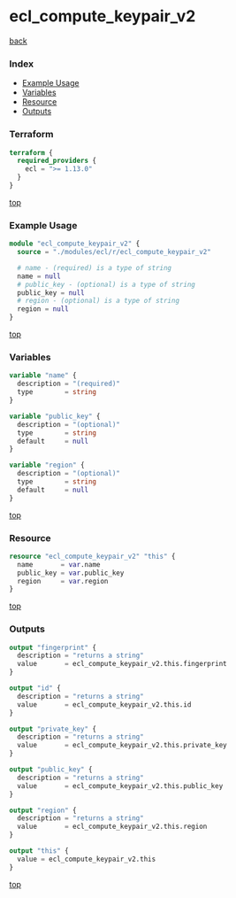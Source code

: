 # ecl_compute_keypair_v2

[back](../ecl.md)

### Index

- [Example Usage](#example-usage)
- [Variables](#variables)
- [Resource](#resource)
- [Outputs](#outputs)

### Terraform

```terraform
terraform {
  required_providers {
    ecl = ">= 1.13.0"
  }
}
```

[top](#index)

### Example Usage

```terraform
module "ecl_compute_keypair_v2" {
  source = "./modules/ecl/r/ecl_compute_keypair_v2"

  # name - (required) is a type of string
  name = null
  # public_key - (optional) is a type of string
  public_key = null
  # region - (optional) is a type of string
  region = null
}
```

[top](#index)

### Variables

```terraform
variable "name" {
  description = "(required)"
  type        = string
}

variable "public_key" {
  description = "(optional)"
  type        = string
  default     = null
}

variable "region" {
  description = "(optional)"
  type        = string
  default     = null
}
```

[top](#index)

### Resource

```terraform
resource "ecl_compute_keypair_v2" "this" {
  name       = var.name
  public_key = var.public_key
  region     = var.region
}
```

[top](#index)

### Outputs

```terraform
output "fingerprint" {
  description = "returns a string"
  value       = ecl_compute_keypair_v2.this.fingerprint
}

output "id" {
  description = "returns a string"
  value       = ecl_compute_keypair_v2.this.id
}

output "private_key" {
  description = "returns a string"
  value       = ecl_compute_keypair_v2.this.private_key
}

output "public_key" {
  description = "returns a string"
  value       = ecl_compute_keypair_v2.this.public_key
}

output "region" {
  description = "returns a string"
  value       = ecl_compute_keypair_v2.this.region
}

output "this" {
  value = ecl_compute_keypair_v2.this
}
```

[top](#index)